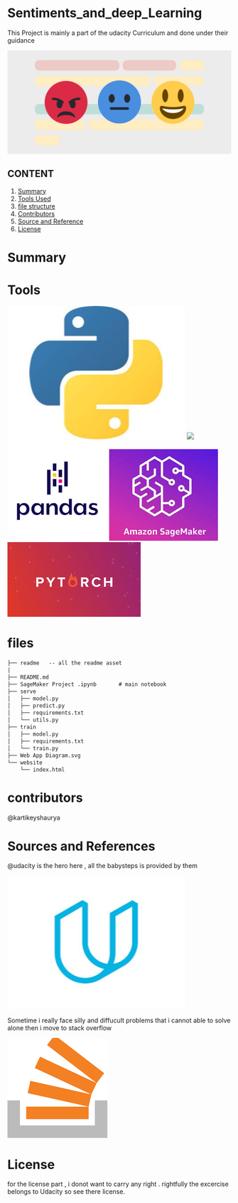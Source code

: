 # Sentiments_and_deep_Learning
This Project is mainly a part of the udacity Curriculum and done under their guidance 


![Github Logo](readme/sentiment.jpg )

    
## CONTENT 
1. [Summary](#summary)
2. [Tools Used](#Tools)
3. [file structure](#files)  
4. [Contributors](#contrib)
5. [Source and Reference](#Sources)
6. [License](license )

# Summary

# Tools
![](readme/python.jpg)
![](readme/numpy.jpg)
![](readme/pandas.png)
![](readme/sagemaker.jpeg)
![](readme/pytorch.jpeg)

# files 

```
├── readme   -- all the readme asset
|
├── README.md
├── SageMaker Project .ipynb       # main notebook 
├── serve
│   ├── model.py
│   ├── predict.py
│   ├── requirements.txt
│   └── utils.py
├── train
│   ├── model.py
│   ├── requirements.txt
│   └── train.py
├── Web App Diagram.svg
└── website
    └── index.html

```

# contributors
@kartikeyshaurya

# Sources and References
@udacity is the hero here , all the babysteps is provided by them 
<br>

![](readme/udacity.jpg)
<br>

Sometime  i really face silly and diffucult  problems that i cannot able to solve alone then i move to stack overflow

![](readme/stackoverflow.png)



# License
for the license part , i donot want to carry any right .
rightfully the excercise belongs to Udacity so see there
license.